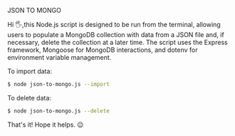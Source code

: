 JSON TO MONGO

  Hi 🖐️,this Node.js script is designed to be run from the terminal, allowing users to populate a MongoDB collection with data from a JSON file and,
  if necessary, delete the collection at a later time.
  The script uses the Express framework, Mongoose for MongoDB interactions, and dotenv for environment variable management.

  To import data:

```sh
$ node json-to-mongo.js --import
```

To delete data:

```sh
$ node json-to-mongo.js --delete
```

That's it! Hope it helps. 😉
